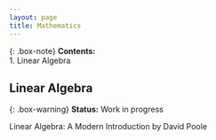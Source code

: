 ```yaml
---
layout: page
title: Mathematics
---
```


{: .box-note}
**Contents:** <br/>1. Linear Algebra

## Linear Algebra

{: .box-warning}
**Status:** Work in progress

Linear Algebra: A Modern Introduction by David Poole

